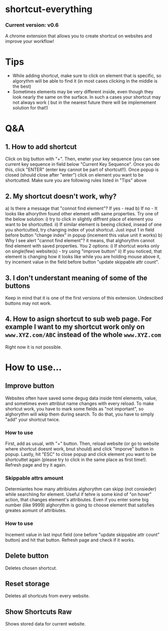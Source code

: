 # shortcut-everything
### Current version: v0.6
A chrome extension that allows you to create shortcut on websites and improve your workflow!


# Tips
 - While adding shortcut, make sure to click on element that is specific, so algorythm will be able to find it (in most cases clicking in the middle is the best)
 - Sometimes elements may be very different inside, even though they look nearly the same on the surface. In such a cases your shortcut may not always work ( but in the nearest future there will be implemement solution for that!)


# Q&A
## 1. How to add shortcut
  Click on big button with "+". Then, eneter your key sequence (you can see current key sequence in field below "Current Key Sequence". Once you do this, click "ENTER" (enter key cannot be part of shortcut!!). Once popup is closed (should close after "enter") click on element you want to be shortcutted. Make sure you are following rules listed in "Tips" above
## 2. My shortcut doesn't work, why?
  a) Is there a message that "connot find element"?
    If yes - read b)
    If no - It looks like alhorythm found other element with same properties. Try one of the below solution:
        i) try to click in slightly diffrent place of element you want to be shortcutted. 
        ii) If similar element is beeing clicked, insead of one you shortcutted, try changing index of yout shortcut. Just input 1 in field before button "change index" in popup (incement this value unit it works)
  b)  Why I see alert "cannot find element"?
    it means, that alghorythm cannot find element with saved properties. You 2 options:
        i) If shortcut works only on single(few) website(s) - try using "improve button"
        ii) If you noticed, that element is changing how it looks like while you are holding mouse above it, try incement value in the field before button "update skippable attr count". 
## 3. I don't understant meaning of some of the buttons
  Keep in mind that it is one of the first versions of this extension. Undescibed buttons may not work.
## 4. How to asign shortcut to sub web page. For example I want to my shortcut work only on ```www.XYZ.com/ABC``` instead of the whole ```www.XYZ.com```
Right now it is not possible. 

        
        
# How to use...
## Improve button
Websites often have saved some degug data inside html elements, value, and sometimes even attribiut name changes with every reload. To make shortcut work, you have to mark some fields as "not important", so alghorythm will wkip them during search. To do that, you have to simply "add" your shortcut twice. 

### How to use
First, add as usual, with "+" button. Then, reload website (or go to website where shortcut doesnt work, bnut should) and click "imporve" button in popup. Lastly, hit "ESC" to close popup and click element you want to be shortcuttet again (please try to click in the same place as first time!). Refresh page and try it again. 


### Skippable attrs amount
Determiantes how many attribiutes alghorythm can skipp (not consieder) while searchiing for element. Useful if tehre is some kind of "on hover" action, that changes element's attribiutes. Even if you enter some big number (like  9999) alghorythm is going to choose element that satisfies greates aomunt of attribiutes.

### How to use
Incement value in last input field (one before "update skippable attr count" button) and hit that button. Refresh page and check if it works. 

## Delete button
Deletes chosen shortcut. 

## Reset storage
Deletes all shortcuts from every website.

## Show Shortcuts Raw
Shows stored data for current website.

